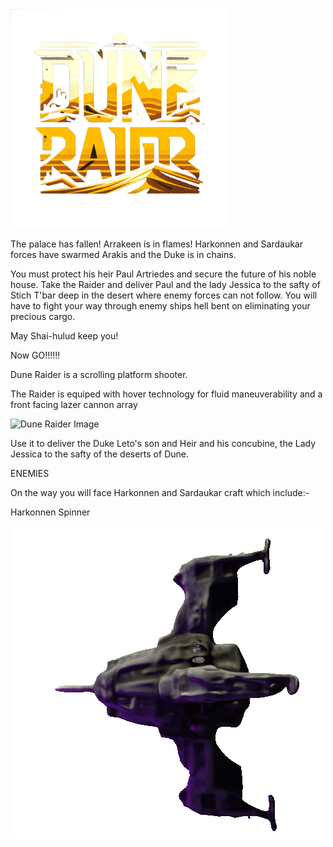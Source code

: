 <img src="https://github.com/Memoryman2022/Dune-Raider/blob/main/images/title.png" alt="alt text" width="350" height="350">

The palace has fallen! Arrakeen is in flames! Harkonnen and Sardaukar forces have swarmed Arakis and the Duke is in chains. 

You must protect his heir Paul Artriedes and secure the future of his noble house.
Take the Raider and deliver Paul and the lady Jessica to the safty of Stich T'bar deep in the desert where enemy forces can not follow.
You will have to fight your way through enemy ships hell bent on eliminating your precious cargo.

May Shai-hulud keep you!

Now GO!!!!!!


Dune Raider is a scrolling platform shooter. 

The Raider is equiped with hover technology for fluid maneuverability and a front facing lazer cannon array

<img src="https://github.com/Memoryman2022/Dune-Raider/blob/main/images/ezgif.com-speed.gif" alt="Dune Raider Image" width="500" height="400">

Use it to deliver the Duke Leto's son and Heir and his concubine, the Lady Jessica to the safty of the deserts of Dune.

ENEMIES

On the way you will face Harkonnen and Sardaukar craft which include:-


Harkonnen Spinner

<img src="https://github.com/Memoryman2022/Dune-Raider/blob/main/images/spinner.gif" alt="Spinner Image" width="500" height="500">
